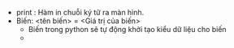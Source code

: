 - print : Hàm in chuỗi ký tữ ra màn hình.
- Biến: <tên biến> = <Giá trị của biến>
    + Biến trong python sẽ tự động khởi tạo kiểu dữ liệu cho biến
    + 